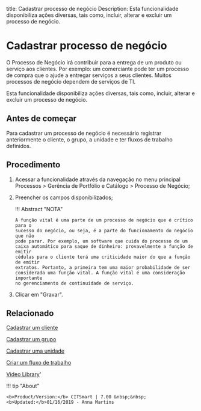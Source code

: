 title: Cadastrar processo de negócio
Description: Esta funcionalidade disponibiliza ações diversas, tais como, incluir, alterar e excluir um processo de negócio.
# Cadastrar processo de negócio

O Processo de Negócio irá contribuir para a entrega de um produto ou serviço aos
clientes. Por exemplo: um comerciante pode ter um processo de compra que o ajude
a entregar serviços a seus clientes. Muitos processos de negócio dependem de
serviços de TI.

Esta funcionalidade disponibiliza ações diversas, tais como, incluir, alterar e
excluir um processo de negócio.

Antes de começar
--------------------

Para cadastrar um processo de negócio é necessário registrar anteriormente o
cliente, o grupo, a unidade e ter fluxos de trabalho definidos.

Procedimento
----------------

1.  Acessar a funcionalidade através da navegação no menu principal Processos \>
    Gerência de Portfólio e Catálogo \> Processo de Negócio;

2.  Preencher os campos disponibilizados;

    !!! Abstract "NOTA"

        A função vital é uma parte de um processo de negócio que é crítico para o
        sucesso do negócio, ou seja, é a parte do funcionamento do negócio que não
        pode parar. Por exemplo, um software que cuida do processo de um
        caixa automático para saque de dinheiro: provavelmente a função de emitir
        cédulas para o cliente terá uma criticidade maior do que a função de emitir
        extratos. Portanto, a primeira tem uma maior probabilidade de ser
        considerada uma função vital. A função vital é uma consideração importante
        no gerenciamento de continuidade de serviço.  

3.  Clicar em "Gravar".


Relacionado
-------

[Cadastrar um cliente](/pt-br/citsmart-7/processes/portfolio-and-catalog/configuration/register-client.html)

[Cadastrar um grupo](/pt-br/citsmart-7/initial-settings/access-settings/user/register-groups.html)

[Cadastrar uma unidade](/pt-br/citsmart-7/platform-administration/region-and-language/register-unit.html)

[Criar um fluxo de trabalho](/pt-br/citsmart-7/workflow/use/create-flow.html)


<i class='fa fa-youtube-play  fa-2x' style='color:#97ce17;vertical-align: middle;'> </i> [Video Library](https://www.youtube.com/playlist?list=PLB5qK2uzf2RPUBXWp7r7A0YUQY07qkSrO)'

!!! tip "About"

    <b>Product/Version:</b> CITSmart | 7.00 &nbsp;&nbsp;
    <b>Updated:</b>01/16/2019 - Anna Martins
